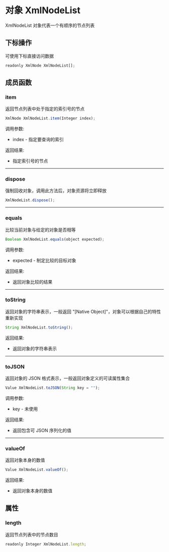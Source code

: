 # 对象 XmlNodeList
XmlNodeList 对象代表一个有顺序的节点列表

## 下标操作
        
可使用下标直接访问数据
```JavaScript
readonly XmlNode XmlNodeList[];
```

## 成员函数
        
### item
返回节点列表中处于指定的索引号的节点
```JavaScript
XmlNode XmlNodeList.item(Integer index);
```

调用参数:
* index - 指定要查询的索引

返回结果:
* 指定索引号的节点

--------------------------
### dispose
强制回收对象，调用此方法后，对象资源将立即释放
```JavaScript
XmlNodeList.dispose();
```

--------------------------
### equals
比较当前对象与给定的对象是否相等
```JavaScript
Boolean XmlNodeList.equals(object expected);
```

调用参数:
* expected - 制定比较的目标对象

返回结果:
* 返回对象比较的结果

--------------------------
### toString
返回对象的字符串表示，一般返回 "[Native Object]"，对象可以根据自己的特性重新实现
```JavaScript
String XmlNodeList.toString();
```

返回结果:
* 返回对象的字符串表示

--------------------------
### toJSON
返回对象的 JSON 格式表示，一般返回对象定义的可读属性集合
```JavaScript
Value XmlNodeList.toJSON(String key = "");
```

调用参数:
* key - 未使用

返回结果:
* 返回包含可 JSON 序列化的值

--------------------------
### valueOf
返回对象本身的数值
```JavaScript
Value XmlNodeList.valueOf();
```

返回结果:
* 返回对象本身的数值

## 属性
        
### length
返回节点列表中的节点数目
```JavaScript
readonly Integer XmlNodeList.length;
```

